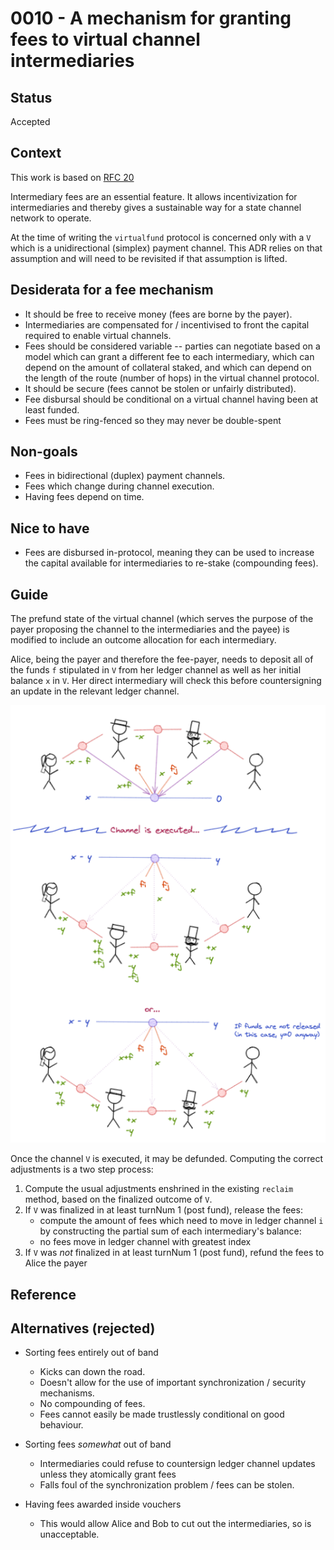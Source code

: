 # 0010 - A mechanism for granting fees to virtual channel intermediaries

## Status

Accepted

## Context

This work is based on [RFC 20](https://www.notion.so/statechannels/RFC-20-Introduce-a-fee-model-for-intermediaries-dce28ac74d764fcf93db7d6b5cf05b3a)

Intermediary fees are an essential feature. It allows incentivization for intermediaries and thereby gives a sustainable way for a state channel network to operate.

At the time of writing the `virtualfund` protocol is concerned only with a `V` which is a unidirectional (simplex) payment channel. This ADR relies on that assumption and will need to be revisited if that assumption is lifted.

## Desiderata for a fee mechanism

- It should be free to receive money (fees are borne by the payer).
- Intermediaries are compensated for / incentivised to front the capital required to enable virtual channels.
- Fees should be considered variable -- parties can negotiate based on a model which can grant a different fee to each intermediary, which can depend on the amount of collateral staked, and which can depend on the length of the route (number of hops) in the virtual channel protocol.
- It should be secure (fees cannot be stolen or unfairly distributed).
- Fee disbursal should be conditional on a virtual channel having been at least funded.
- Fees must be ring-fenced so they may never be double-spent

## Non-goals

- Fees in bidirectional (duplex) payment channels.
- Fees which change during channel execution.
- Having fees depend on time.

## Nice to have

- Fees are disbursed in-protocol, meaning they can be used to increase the capital available for intermediaries to re-stake (compounding fees).

## Guide

The prefund state of the virtual channel (which serves the purpose of the payer proposing the channel to the intermediaries and the payee) is modified to include an outcome allocation for each intermediary.

Alice, being the payer and therefore the fee-payer, needs to deposit all of the funds `f` stipulated in `V` from her ledger channel as well as her initial balance `x` in `V`. Her direct intermediary will check this before countersigning an update in the relevant ledger channel.

![Intermediary fees](./fees.png)

Once the channel `V` is executed, it may be defunded. Computing the correct adjustments is a two step process:

1. Compute the usual adjustments enshrined in the existing `reclaim` method, based on the finalized outcome of `V`.
2. If `V` was finalized in at least turnNum 1 (post fund), release the fees:
   - compute the amount of fees which need to move in ledger channel `i` by constructing the partial sum of each intermediary's balance:
   - no fees move in ledger channel with greatest index
3. If `V` was _not_ finalized in at least turnNum 1 (post fund), refund the fees to Alice the payer

## Reference

## Alternatives (rejected)

- Sorting fees entirely out of band

  - Kicks can down the road.
  - Doesn't allow for the use of important synchronization / security mechanisms.
  - No compounding of fees.
  - Fees cannot easily be made trustlessly conditional on good behaviour.

- Sorting fees _somewhat_ out of band

  - Intermediaries could refuse to countersign ledger channel updates unless they atomically grant fees
  - Falls foul of the synchronization problem / fees can be stolen.

- Having fees awarded inside vouchers
  - This would allow Alice and Bob to cut out the intermediaries, so is unacceptable.
